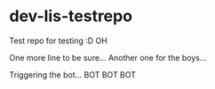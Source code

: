 # dev-lis-testrepo
Test repo for testing :D
OH

One more line to be sure...
Another one for the boys...

Triggering the bot... BOT BOT BOT
